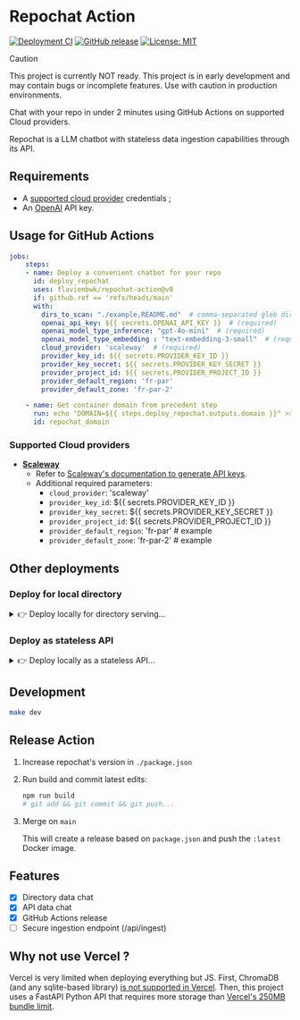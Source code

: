 # Repochat Action

[![Deployment CI](https://github.com/flavienbwk/repochat-action/actions/workflows/deploy.yml/badge.svg)](https://github.com/flavienbwk/repochat-action/actions/workflows/deploy.yml)
[![GitHub release](https://img.shields.io/github/v/release/flavienbwk/repochat-action)](https://github.com/flavienbwk/repochat-action/releases/latest)
[![License: MIT](https://img.shields.io/badge/License-MIT-yellow.svg)](https://opensource.org/licenses/MIT)

> [!CAUTION]
> This project is currently NOT ready.
> This project is in early development and may contain bugs or incomplete features. Use with caution in production environments.

Chat with your repo in under 2 minutes using GitHub Actions on supported Cloud providers.

Repochat is a LLM chatbot with stateless data ingestion capabilities through its API.

## Requirements

- A [supported cloud provider](#supported-cloud-providers) credentials ;
- An [OpenAI](https://openai.com/api/) API key.

## Usage for GitHub Actions

```yaml
jobs:
    steps:
    - name: Deploy a convenient chatbot for your repo
      id: deploy_repochat
      uses: flavienbwk/repochat-action@v0
      if: github.ref == 'refs/heads/main'
      with:
        dirs_to_scan: "./example,README.md"  # comma-separated glob dirs to analyze from this repo (required)
        openai_api_key: ${{ secrets.OPENAI_API_KEY }}  # (required)
        openai_model_type_inference: "gpt-4o-mini"  # (required)
        openai_model_type_embedding : "text-embedding-3-small"  # (required)
        cloud_provider: 'scaleway'  # (required)
        provider_key_id: ${{ secrets.PROVIDER_KEY_ID }}
        provider_key_secret: ${{ secrets.PROVIDER_KEY_SECRET }}
        provider_project_id: ${{ secrets.PROVIDER_PROJECT_ID }}
        provider_default_region: 'fr-par'
        provider_default_zone: 'fr-par-2'

    - name: Get container domain from precedent step
      run: echo "DOMAIN=${{ steps.deploy_repochat.outputs.domain }}" >> $GITHUB_OUTPUT
      id: repochat_domain
```

### Supported Cloud providers

- **[Scaleway](https://www.scaleway.com/en/)**
  - Refer to [Scaleway's documentation to generate API keys](https://www.scaleway.com/en/docs/identity-and-access-management/iam/how-to/create-api-keys/).
  - Additional required parameters:
    - `cloud_provider`: 'scaleway'
    - `provider_key_id`: ${{ secrets.PROVIDER_KEY_ID }}
    - `provider_key_secret`: ${{ secrets.PROVIDER_KEY_SECRET }}
    - `provider_project_id`: ${{ secrets.PROVIDER_PROJECT_ID }}
    - `provider_default_region`: 'fr-par'  # example
    - `provider_default_zone`: 'fr-par-2'  # example

## Other deployments

### Deploy for local directory

<details>
<summary>👉 Deploy locally for directory serving...</summary>

1. Copy repo/documents/files to be ingested under `./api/example/`

2. Copy and update env variables

    ```bash
    cp .env.example .env
    ```

3. Run the Docker container

    ```bash
    docker compose -f dir.docker-compose.yml up -d
    ```

4. Access the app at `http://localhost:3001`

</details>

### Deploy as stateless API

<details>
<summary>👉 Deploy locally as a stateless API...</summary>

1. Copy and update env variables

    ```bash
    cp .env.example .env
    ```

2. Run the Docker container

    ```bash
    docker compose -f api.docker-compose.yml up -d
    ```

3. Inject data taking example on the [Python](./scripts/ingest-docs-api.py) or [JS](./scripts/ingest-docs-api.js) scripts

4. Access the app at `http://localhost:3001`

</details>

## Development

```bash
make dev
```

## Release Action

1. Increase repochat's version in `./package.json`

2. Run build and commit latest edits:

    ```bash
    npm run build
    # git add && git commit && git push...
    ```

3. Merge on `main`

    This will create a release based on `package.json` and push the `:latest` Docker image.

## Features

- [x] Directory data chat
- [x] API data chat
- [x] GitHub Actions release
- [ ] Secure ingestion endpoint (/api/ingest)

## Why not use Vercel ?

Vercel is very limited when deploying everything but JS. First, ChromaDB (and any sqlite-based library) [is not supported in Vercel](https://vercel.community/t/is-vercel-incompatible-with-chromadb-sqlite/787). Then, this project uses a FastAPI Python API that requires more storage than [Vercel's 250MB bundle limit](https://vercel.com/docs/functions/runtimes#bundle-size-limits).
